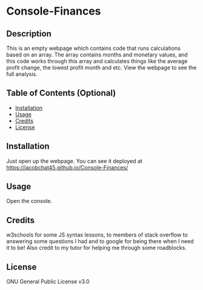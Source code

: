 # Console-Finances

## Description

This is an empty webpage which contains code that runs calculations based on an array. The array contains months and monetary values, and this code works through this array and calculates things like the average profit change, the lowest profit month and etc. View the webpage to see the full analysis.


## Table of Contents (Optional)

- [Installation](#installation)
- [Usage](#usage)
- [Credits](#credits)
- [License](#license)

## Installation

Just open up the webpage. You can see it deployed at https://jacobchat45.github.io/Console-Finances/


## Usage

Open the console.



## Credits

w3schools for some JS syntax lessons, to members of stack overflow to answering some questions I had and to google for being there when I need it to be! Also credit to my tutor for helping me through some roadblocks.



## License

GNU General Public License v3.0

